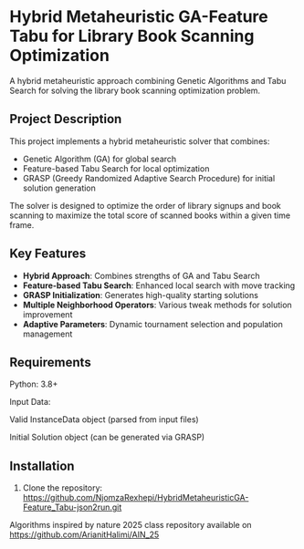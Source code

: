 # Hybrid Metaheuristic GA-Feature Tabu for Library Book Scanning Optimization

A hybrid metaheuristic approach combining Genetic Algorithms and Tabu Search for solving the library book scanning optimization problem.

## Project Description

This project implements a hybrid metaheuristic solver that combines:
- Genetic Algorithm (GA) for global search
- Feature-based Tabu Search for local optimization
- GRASP (Greedy Randomized Adaptive Search Procedure) for initial solution generation

The solver is designed to optimize the order of library signups and book scanning to maximize the total score of scanned books within a given time frame.

## Key Features

- **Hybrid Approach**: Combines strengths of GA and Tabu Search
- **Feature-based Tabu Search**: Enhanced local search with move tracking
- **GRASP Initialization**: Generates high-quality starting solutions
- **Multiple Neighborhood Operators**: Various tweak methods for solution improvement
- **Adaptive Parameters**: Dynamic tournament selection and population management

## Requirements
Python: 3.8+

Input Data:

Valid InstanceData object (parsed from input files)

Initial Solution object (can be generated via GRASP)

## Installation
1. Clone the repository:
   https://github.com/NjomzaRexhepi/HybridMetaheuristicGA-Feature_Tabu-json2run.git 

Algorithms inspired by nature 2025 class repository available on https://github.com/ArianitHalimi/AIN_25


